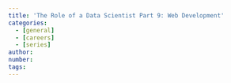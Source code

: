 ```yaml
---
title: 'The Role of a Data Scientist Part 9: Web Development'
categories:
  - [general]
  - [careers]
  - [series]
author:
number:
tags:
---
```

